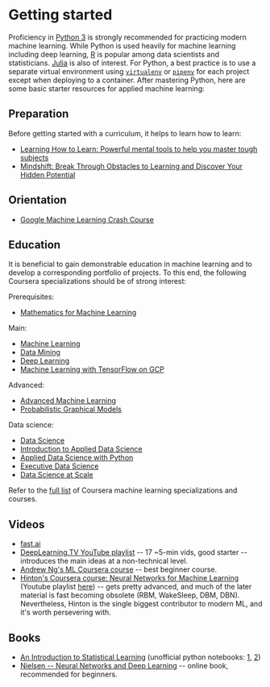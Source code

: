 # Getting started
Proficiency in [Python 3](https://www.python.org/) is strongly recommended for practicing modern machine learning. While Python is used heavily for machine learning including deep learning, [R](https://www.r-project.org/) is popular among data scientists and statisticians. [Julia](https://julialang.org/) is also of interest. For Python, a best practice is to use a separate virtual environment using [`virtualenv`](https://pypi.python.org/pypi/virtualenv/) or [`pipenv`](https://pypi.python.org/pypi/pipenv/) for each project except when deploying to a container. After mastering Python, here are some basic starter resources for applied machine learning:

## Preparation
Before getting started with a curriculum, it helps to learn how to learn:
* [Learning How to Learn: Powerful mental tools to help you master tough subjects](https://www.coursera.org/learn/learning-how-to-learn)
* [Mindshift: Break Through Obstacles to Learning and Discover Your Hidden Potential](https://www.coursera.org/learn/mindshift)

## Orientation
* [Google Machine Learning Crash Course](https://developers.google.com/machine-learning/crash-course/)

## Education
It is beneficial to gain demonstrable education in machine learning and to develop a corresponding portfolio of projects. To this end, the following Coursera specializations should be of strong interest:

Prerequisites:
* [Mathematics for Machine Learning](https://www.coursera.org/specializations/mathematics-machine-learning)

Main:
* [Machine Learning](https://www.coursera.org/specializations/machine-learning)
* [Data Mining](https://www.coursera.org/specializations/data-mining)
* [Deep Learning](https://www.coursera.org/specializations/deep-learning)
* [Machine Learning with TensorFlow on GCP](https://www.coursera.org/specializations/machine-learning-tensorflow-gcp)

Advanced:
* [Advanced Machine Learning](https://www.coursera.org/specializations/aml)
* [Probabilistic Graphical Models](https://www.coursera.org/specializations/probabilistic-graphical-models)

Data science:
* [Data Science](https://www.coursera.org/specializations/jhu-data-science)
* [Introduction to Applied Data Science](https://www.coursera.org/specializations/introduction-applied-data-science)
* [Applied Data Science with Python](https://www.coursera.org/specializations/data-science-python)
* [Executive Data Science](https://www.coursera.org/specializations/executive-data-science)
* [Data Science at Scale](https://www.coursera.org/specializations/data-science)

Refer to the [full list](https://www.coursera.org/browse/data-science/machine-learning?languages=en) of Coursera machine learning specializations and courses.

## Videos
* [fast.ai](http://course.fast.ai/)
* [DeepLearning.TV YouTube playlist](https://www.youtube.com/playlist?list=PLjJh1vlSEYgvZ3ze_4pxKHNh1g5PId36-) -- 17 ~5-min vids, good starter -- introduces the main ideas at a non-technical level.
* [Andrew Ng's ML Coursera course](https://www.youtube.com/view_play_list?p=A89DCFA6ADACE599) -- best beginner course.
* [Hinton's Coursera course: Neural Networks for Machine Learning](https://www.coursera.org/learn/neural-networks) (Youtube playlist [here](https://www.youtube.com/playlist?list=PLoRl3Ht4JOcdU872GhiYWf6jwrk_SNhz9)) -- gets pretty advanced, and much of the later material is fast becoming obsolete (RBM, WakeSleep, DBM, DBN). Nevertheless, Hinton is the single biggest contributor to modern ML, and it's worth persevering with.

## Books
<!--Free PDF books only-->
* [An Introduction to Statistical Learning](http://www-bcf.usc.edu/~gareth/ISL/) (unofficial python notebooks: [1](https://github.com/JWarmenhoven/ISLR-python), [2](https://github.com/emredjan/ISL-python))
* [Nielsen -- Neural Networks and Deep Learning](http://neuralnetworksanddeeplearning.com/index.html) -- online book, recommended for beginners.
